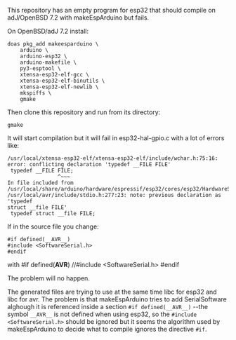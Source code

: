 This repository has an empty program for esp32 that should compile
on adJ/OpenBSD 7.2 with makeEspArduino but fails.


On OpenBSD/adJ 7.2 install:

	doas pkg_add makeesparduino \
		arduino \
		arduino-esp32 \
		arduino-makefile \
		py3-esptool \
		xtensa-esp32-elf-gcc \
		xtensa-esp32-elf-binutils \
		xtensa-esp32-elf-newlib \
		mkspiffs \
		gmake


Then clone this repository and run from its directory:

	gmake

It will start compilation but it will fail in esp32-hal-gpio.c with a lot
of errors like:

```
/usr/local/xtensa-esp32-elf/xtensa-esp32-elf/include/wchar.h:75:16:
error: conflicting declaration 'typedef __FILE FILE'
 typedef __FILE FILE;
                ^~~~
In file included from
/usr/local/share/arduino/hardware/espressif/esp32/cores/esp32/HardwareSerial.cpp:2:
/usr/local/avr/include/stdio.h:277:23: note: previous declaration as 'typedef
struct __file FILE'
 typedef struct __file FILE;

```

If in the source file you change:

	#if defined(__AVR__)
	#include <SoftwareSerial.h>
	#endif

with
	#if defined(__AVR__)
	//#include <SoftwareSerial.h>
	#endif

The problem will no happen.


The generated files are trying to use at the same time libc for esp32 and
libc for avr. 
The problem is that makeEspArduino tries to add SerialSoftware
alghough it is referenced inside a section `#if defined(__AVR__)` 
--the symbol `__AVR__` is not defined when using esp32, so the
`#include <SoftwareSerial.h>` should be ignored but it seems
the algorithm used by makeEspArduino to decide what to compile 
ignores the directive `#if`.

